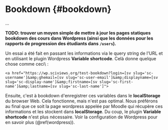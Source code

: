 # Bookdown {#bookdown}



...

**TODO: trouver un moyen simple de mettre à jour les pages statiques bookdown des cours dans Wordpress (ainsi que les données pour les rapports de progression des étudiants dans `/users`).**

Un essai a été fait en passant les informations via le query string de l'URL et en utilisant le plugin Wordpress **Variable shortcode**. Celà donne quelque chose comme ceci\ :

```
<a href="https://wp.sciviews.org/test-bookdown?login=[sv slug='sc-username']&amp;ghemail=[sv slug='sc-user-email']&amp;displayname=[sv slug='sc-display-name']&amp;firstname=[sv slug='sc-first-name']&amp;lastname=[sv slug='sc-last-name']">
```

Ensuite, c'est à bookdown d'enregistrer ces variables dans le **localStorage** du browser Web. Cela fonctionne, mais n'est pas optimal. Nous préférons au final que ce soit la page wordpress appelée par Moodle qui récupère ces informations et les stockent dans **localStorage**. Du coup, le plugin **Variable shortcode** n'est plus nécessaire. Voir la configuration de Wordpress pour en savoir plus (\@ref(wordpress)).
